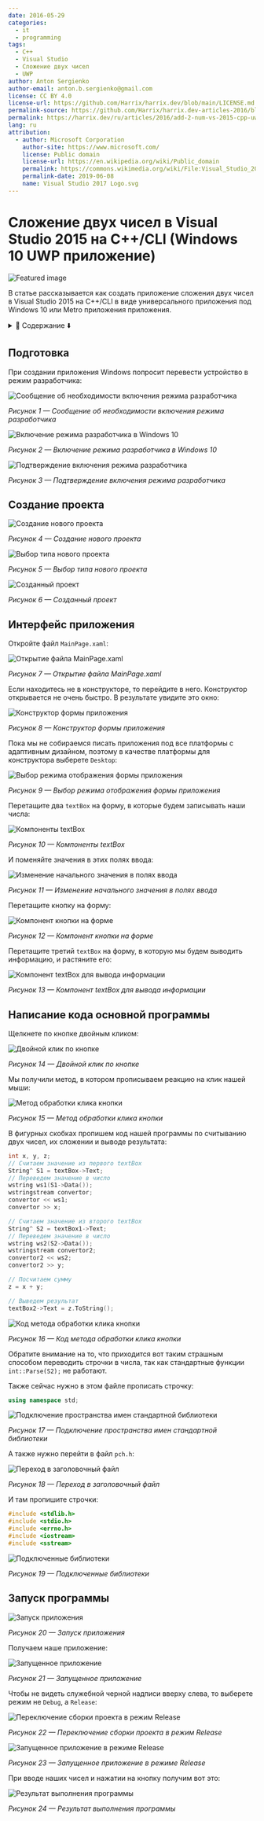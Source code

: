 ```yaml
---
date: 2016-05-29
categories:
  - it
  - programming
tags:
  - C++
  - Visual Studio
  - Сложение двух чисел
  - UWP
author: Anton Sergienko
author-email: anton.b.sergienko@gmail.com
license: CC BY 4.0
license-url: https://github.com/Harrix/harrix.dev/blob/main/LICENSE.md
permalink-source: https://github.com/Harrix/harrix.dev-articles-2016/blob/main/add-2-num-vs-2015-cpp-uwp/add-2-num-vs-2015-cpp-uwp.md
permalink: https://harrix.dev/ru/articles/2016/add-2-num-vs-2015-cpp-uwp/
lang: ru
attribution:
  - author: Microsoft Corporation
    author-site: https://www.microsoft.com/
    license: Public domain
    license-url: https://en.wikipedia.org/wiki/Public_domain
    permalink: https://commons.wikimedia.org/wiki/File:Visual_Studio_2017_Logo.svg
    permalink-date: 2019-06-08
    name: Visual Studio 2017 Logo.svg
---
```


# Сложение двух чисел в Visual Studio 2015 на C++/CLI (Windows 10 UWP приложение)

![Featured image](featured-image.svg)

В статье рассказывается как создать приложение сложения двух чисел в Visual Studio 2015 на C++/CLI в виде универсального приложения под Windows 10 или Metro приложения приложения.

<details>
<summary>📖 Содержание ⬇️</summary>

## Содержание

- [Подготовка](#подготовка)
- [Создание проекта](#создание-проекта)
- [Интерфейс приложения](#интерфейс-приложения)
- [Написание кода основной программы](#написание-кода-основной-программы)
- [Запуск программы](#запуск-программы)

</details>

## Подготовка

При создании приложения Windows попросит перевести устройство в режим разработчика:

![Сообщение об необходимости включения режима разработчика](img/preparation_01.png)

_Рисунок 1 — Сообщение об необходимости включения режима разработчика_

![Включение режима разработчика в Windows 10](img/preparation_02.png)

_Рисунок 2 — Включение режима разработчика в Windows 10_

![Подтверждение включения режима разработчика](img/preparation_03.png)

_Рисунок 3 — Подтверждение включения режима разработчика_

## Создание проекта

![Создание нового проекта](img/new-project_01.png)

_Рисунок 4 — Создание нового проекта_

![Выбор типа нового проекта](img/new-project_02.png)

_Рисунок 5 — Выбор типа нового проекта_

![Созданный проект](img/new-project_03.png)

_Рисунок 6 — Созданный проект_

## Интерфейс приложения

Откройте файл `MainPage.xaml`:

![Открытие файла MainPage.xaml](img/interface_01.png)

_Рисунок 7 — Открытие файла MainPage.xaml_

Если находитесь не в конструкторе, то перейдите в него. Конструктор открывается не очень быстро. В результате увидите это окно:

![Конструктор формы приложения](img/interface_02.png)

_Рисунок 8 — Конструктор формы приложения_

Пока мы не собираемся писать приложения под все платформы с адаптивным дизайном, поэтому в качестве платформы для конструктора выберете `Desktop`:

![Выбор режима отображения формы приложения](img/interface_03.png)

_Рисунок 9 — Выбор режима отображения формы приложения_

Перетащите два `textBox` на форму, в которые будем записывать наши числа:

![Компоненты textBox](img/interface_04.png)

_Рисунок 10 — Компоненты textBox_

И поменяйте значения в этих полях ввода:

![Изменение начального значения в полях ввода](img/interface_05.png)

_Рисунок 11 — Изменение начального значения в полях ввода_

Перетащите кнопку на форму:

![Компонент кнопки на форме](img/interface_06.png)

_Рисунок 12 — Компонент кнопки на форме_

Перетащите третий `textBox` на форму, в которую мы будем выводить информацию, и растяните его:

![Компонент textBox для вывода информации](img/interface_07.png)

_Рисунок 13 — Компонент textBox для вывода информации_

## Написание кода основной программы

Щелкнете по кнопке двойным кликом:

![Двойной клик по кнопке](img/button_01.png)

_Рисунок 14 — Двойной клик по кнопке_

Мы получили метод, в котором прописываем реакцию на клик нашей мыши:

![Метод обработки клика кнопки](img/button_02.png)

_Рисунок 15 — Метод обработки клика кнопки_

В фигурных скобках пропишем код нашей программы по считыванию двух чисел, их сложении и выводе результата:

```cpp
int x, y, z;
// Считаем значение из первого textBox
String^ S1 = textBox->Text;
// Переведем значение в число
wstring ws1(S1->Data());
wstringstream convertor;
convertor << ws1;
convertor >> x;

// Считаем значение из второго textBox
String^ S2 = textBox1->Text;
// Переведем значение в число
wstring ws2(S2->Data());
wstringstream convertor2;
convertor2 << ws2;
convertor2 >> y;

// Посчитаем сумму
z = x + y;

// Выведем результат
textBox2->Text = z.ToString();
```

![Код метода обработки клика кнопки](img/code_01.png)

_Рисунок 16 — Код метода обработки клика кнопки_

Обратите внимание на то, что приходится вот таким страшным способом переводить строчки в числа, так как стандартные функции `int::Parse(S2);` не работают.

Также сейчас нужно в этом файле прописать строчку:

```cpp
using namespace std;
```

![Подключение пространства имен стандартной библиотеки](img/code_02.png)

_Рисунок 17 — Подключение пространства имен стандартной библиотеки_

А также нужно перейти в файл `pch.h`:

![Переход в заголовочный файл](img/code_03.png)

_Рисунок 18 — Переход в заголовочный файл_

И там пропишите строчки:

```cpp
#include <stdlib.h>
#include <stdio.h>
#include <errno.h>
#include <iostream>
#include <sstream>
```

![Подключенные библиотеки](img/code_04.png)

_Рисунок 19 — Подключенные библиотеки_

## Запуск программы

![Запуск приложения](img/run.png)

_Рисунок 20 — Запуск приложения_

Получаем наше приложение:

![Запущенное приложение](img/result_01.png)

_Рисунок 21 — Запущенное приложение_

Чтобы не видеть служебной черной надписи вверху слева, то выберете режим не `Debug`, а `Release`:

![Переключение сборки проекта в режим Release](img/release.png)

_Рисунок 22 — Переключение сборки проекта в режим Release_

![Запущенное приложение в режиме Release](img/result_02.png)

_Рисунок 23 — Запущенное приложение в режиме Release_

При вводе наших чисел и нажатии на кнопку получим вот это:

![Результат выполнения программы](img/result_03.png)

_Рисунок 24 — Результат выполнения программы_
